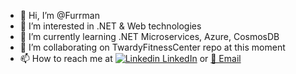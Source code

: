 - 👋 Hi, I’m @Furrman
- 👀 I’m interested in .NET & Web technologies
- 🌱 I’m currently learning .NET Microservices, Azure, CosmosDB
- 💞️ I’m collaborating on TwardyFitnessCenter repo at this moment
- 📫 How to reach me at
[![Linkedin](https://i.stack.imgur.com/gVE0j.png) LinkedIn](https://www.linkedin.com/) or [📧 Email](https://www.linkedin.com/) [](sendto:furmanek.hubert@gmail.com)
